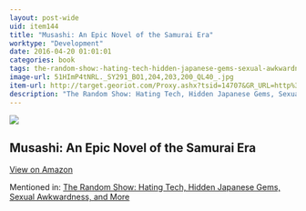 ```yaml
---
layout: post-wide
uid: item144
title: "Musashi: An Epic Novel of the Samurai Era"
worktype: "Development"
date: 2016-04-20 01:01:01
categories: book
tags: the-random-show:-hating-tech-hidden-japanese-gems-sexual-awkwardness-and-more
image-url: 51HImP4tNRL._SY291_BO1,204,203,200_QL40_.jpg
item-url: http://target.georiot.com/Proxy.ashx?tsid=14707&GR_URL=http%3A%2F%2Fwww.amazon.com%2FMusashi-Epic-Novel-Samurai-Era%2Fdp%2F156836427X
description: "The Random Show: Hating Tech, Hidden Japanese Gems, Sexual Awkwardness, and More"
---
```

<a href="http://target.georiot.com/Proxy.ashx?tsid=14707&GR_URL=http%3A%2F%2Fwww.amazon.com%2FMusashi-Epic-Novel-Samurai-Era%2Fdp%2F156836427X" target="blank"><img src="../../../../img/thumbs/51HImP4tNRL._SY291_BO1,204,203,200_QL40_.jpg" class="prod-img"></a>
<h2>Musashi: An Epic Novel of the Samurai Era</h2>
<p><a class="btn btn-primary" href="http://target.georiot.com/Proxy.ashx?tsid=14707&GR_URL=http%3A%2F%2Fwww.amazon.com%2FMusashi-Epic-Novel-Samurai-Era%2Fdp%2F156836427X" target="blank">View on Amazon</a><p>
<p>Mentioned in: <a href="http://fourhourworkweek.com/2014/11/25/the-random-show-hating-tech-hidden-japanese-gems-sexual-awkwardness-and-more/" target="blank">The Random Show: Hating Tech, Hidden Japanese Gems, Sexual Awkwardness, and More</a></p>
